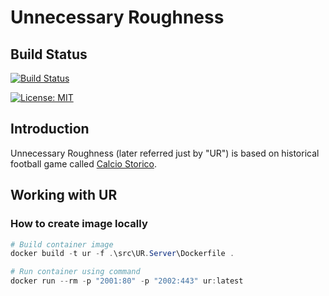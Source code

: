 # Unnecessary Roughness

## Build Status

[![Build Status](https://dev.azure.com/jannemattila/jannemattila/_apis/build/status/JanneMattila.unnecessary-roughness?branchName=master)](https://dev.azure.com/jannemattila/jannemattila/_build/latest?definitionId=53&branchName=master)

[![License: MIT](https://img.shields.io/badge/License-MIT-yellow.svg)](https://opensource.org/licenses/MIT)

## Introduction

Unnecessary Roughness (later referred just by "UR") is based
on historical football game called [Calcio Storico](https://en.m.wikipedia.org/wiki/Calcio_Fiorentino).

## Working with UR

### How to create image locally

```powershell
# Build container image
docker build -t ur -f .\src\UR.Server\Dockerfile .

# Run container using command
docker run --rm -p "2001:80" -p "2002:443" ur:latest
```
